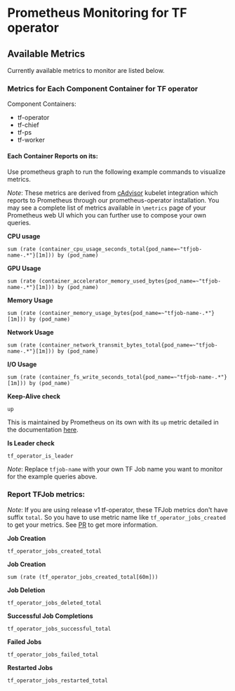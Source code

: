 # Prometheus Monitoring for TF operator

## Available Metrics

Currently available metrics to monitor are listed below.

### Metrics for Each Component Container for TF operator

Component Containers:
* tf-operator
* tf-chief
* tf-ps
* tf-worker

#### Each Container Reports on its:

Use prometheus graph to run the following example commands to visualize metrics.

*Note*: These metrics are derived from [cAdvisor](https://github.com/google/cadvisor) kubelet integration which reports to Prometheus through our prometheus-operator installation. You may see a complete list of metrics available in `\metrics` page of your Prometheus web UI which you can further use to compose your own queries.

**CPU usage**
```
sum (rate (container_cpu_usage_seconds_total{pod_name=~"tfjob-name-.*"}[1m])) by (pod_name)
```

**GPU Usage**
```
sum (rate (container_accelerator_memory_used_bytes{pod_name=~"tfjob-name-.*"}[1m])) by (pod_name)
```

**Memory Usage**
```
sum (rate (container_memory_usage_bytes{pod_name=~"tfjob-name-.*"}[1m])) by (pod_name)
```

**Network Usage**
```
sum (rate (container_network_transmit_bytes_total{pod_name=~"tfjob-name-.*"}[1m])) by (pod_name)
```

**I/O Usage**
```
sum (rate (container_fs_write_seconds_total{pod_name=~"tfjob-name-.*"}[1m])) by (pod_name)
```

**Keep-Alive check**  
```
up
```
This is maintained by Prometheus on its own with its `up` metric detailed in the documentation [here](https://prometheus.io/docs/concepts/jobs_instances/#automatically-generated-labels-and-time-series).

**Is Leader check**
```
tf_operator_is_leader
```

*Note*: Replace `tfjob-name` with your own TF Job name you want to monitor for the example queries above.

### Report TFJob metrics:

*Note*: If you are using release v1 tf-operator, these TFJob metrics don't have suffix `total`. So you have to use metric name like `tf_operator_jobs_created` to get your metrics. See [PR](https://github.com/kubeflow/tf-operator/pull/1055) to get more information.

**Job Creation**
```
tf_operator_jobs_created_total
```

**Job Creation**
```
sum (rate (tf_operator_jobs_created_total[60m]))
```

**Job Deletion**
```
tf_operator_jobs_deleted_total
```

**Successful Job Completions**
```
tf_operator_jobs_successful_total
```

**Failed Jobs**
```
tf_operator_jobs_failed_total
```

**Restarted Jobs**
```
tf_operator_jobs_restarted_total
```
